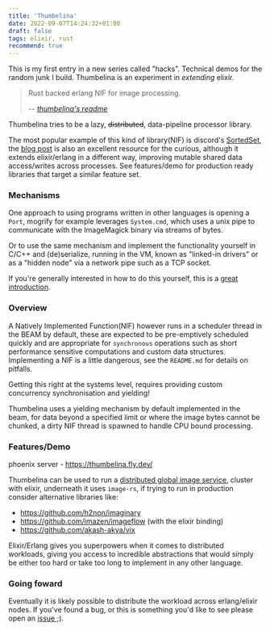 ```yaml
---
title: 'Thumbelina'
date: 2022-09-07T14:24:32+01:00
draft: false
tags: elixir, rust
recommend: true
---
```


This is my first entry in a new series called "hacks". Technical demos for the random junk I build.
Thumbelina is an experiment in _extending_ elixir.

> Rust backed erlang NIF for image processing.
>
> -- <cite>[thumbelina's readme](https://github.com/hailelagi/thumbelina/blob/main/README.md)</cite>

Thumbelina tries to be a lazy, ~~distributed~~, data-pipeline processor library. 

The most popular example of this kind of library(NIF) is discord's
[SortedSet](https://github.com/discord/sorted_set_nif), the 
[blog post](https://discord.com/blog/using-rust-to-scale-elixir-for-11-million-concurrent-users) 
is also an excellent resource for the curious, although it extends elixir/erlang in a different way, improving 
mutable shared data access/writes across processes. See features/demo for production ready libraries that target a 
similar feature set.

### Mechanisms
One approach to using programs written in other languages is opening a `Port`, mogrify for example leverages `System.cmd`,
which uses a unix pipe to communicate with the ImageMagick binary via streams of bytes.

Or to use the same mechanism and implement the functionality yourself in C/C++ and (de)serialize, running in the VM, 
known as "linked-in drivers" or as a "hidden node" via a network pipe such as a TCP socket.

If you're generally interested in how to do this yourself, this is a [great introduction](https://www.theerlangelist.com/article/outside_elixir).

### Overview
A Natively Implemented Function(NIF) however runs in a scheduler thread in the BEAM by default, these are expected to be
pre-emptively scheduled quickly and are appropriate for `synchronous` operations such as short performance sensitive 
computations and custom data structures. Implementing a NIF is a little dangerous, see the `README.md` 
for details on pitfalls.

Getting this right at the systems level, requires providing custom concurrency synchronisation and yielding!

Thumbelina uses a yielding mechanism by default implemented in the beam, for data beyond a specified limit or where the 
image bytes cannot be chunked, a dirty NIF thread is spawned to handle CPU bound processing.

### Features/Demo
phoenix server - https://thumbelina.fly.dev/

Thumbelina can be used to run a [distributed global image service](https://fly.io/docs/app-guides/run-a-global-image-service/),
cluster with elixir, underneath it uses `image-rs`, if trying to run in production consider alternative libraries like:
- https://github.com/h2non/imaginary
- https://github.com/imazen/imageflow (with the elixir binding)
- https://github.com/akash-akya/vix

Elixir/Erlang gives you superpowers when it comes to distributed workloads, giving you access to incredible abstractions
that would simply be either too hard or take too long to implement in any other language.

### Going foward
Eventually it is likely possible to distribute the workload across erlang/elixir nodes. If you've found a bug,
or this is something you'd like to see please open an [issue ;)](https://github.com/hailelagi/thumbelina/issues).
